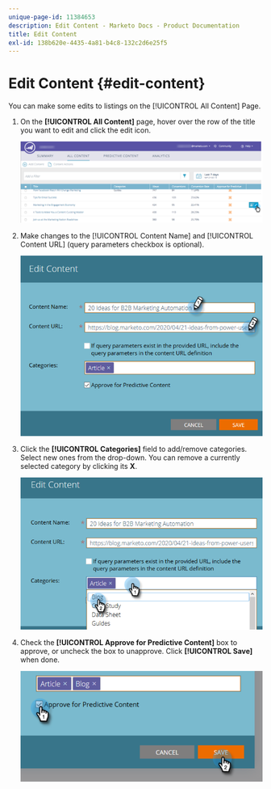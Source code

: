 ```yaml
---
unique-page-id: 11384653
description: Edit Content - Marketo Docs - Product Documentation
title: Edit Content
exl-id: 138b620e-4435-4a81-b4c8-132c2d6e25f5
---
```

# Edit Content {#edit-content}

You can make some edits to listings on the [!UICONTROL All Content] Page.

1. On the **[!UICONTROL All Content]** page, hover over the row of the title you want to edit and click the edit icon.

   ![](assets/image2017-10-3-9-3a8-3a1.png)

1. Make changes to the [!UICONTROL Content Name] and [!UICONTROL Content URL] (query parameters checkbox is optional).

   ![](assets/edit-content-2.png)

1. Click the **[!UICONTROL Categories]** field to add/remove categories. Select new ones from the drop-down. You can remove a currently selected category by clicking its **X**.

   ![](assets/edit-content-3.png)

1. Check the **[!UICONTROL Approve for Predictive Content]** box to approve, or uncheck the box to unapprove. Click **[!UICONTROL Save]** when done.

   ![](assets/edit-content-4.png)
